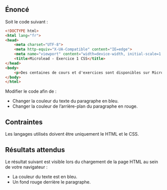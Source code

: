 ## Énoncé

Soit le code suivant : 

```html
<!DOCTYPE html>
<html lang="fr">
<head>
    <meta charset="UTF-8">
    <meta http-equiv="X-UA-Compatible" content="IE=edge">
    <meta name="viewport" content="width=device-width, initial-scale=1.0">
    <title>Microlead - Exercice 1 CSS</title>
</head>
<body>
    <p>Des centaines de cours et d'exercices sont disponibles sur Microlead !</p>
</body>
</html>
```

Modifier le code afin de :

- Changer la couleur du texte du paragraphe en bleu.
- Changer la couleur de l’arrière-plan du paragraphe en rouge.

## Contraintes

Les langages utilisés doivent être uniquement le HTML et le CSS.

## Résultats attendus

Le résultat suivant est visible lors du chargement de la page HTML au sein de votre navigateur :

- La couleur du texte est en bleu.
- Un fond rouge derrière le paragraphe.